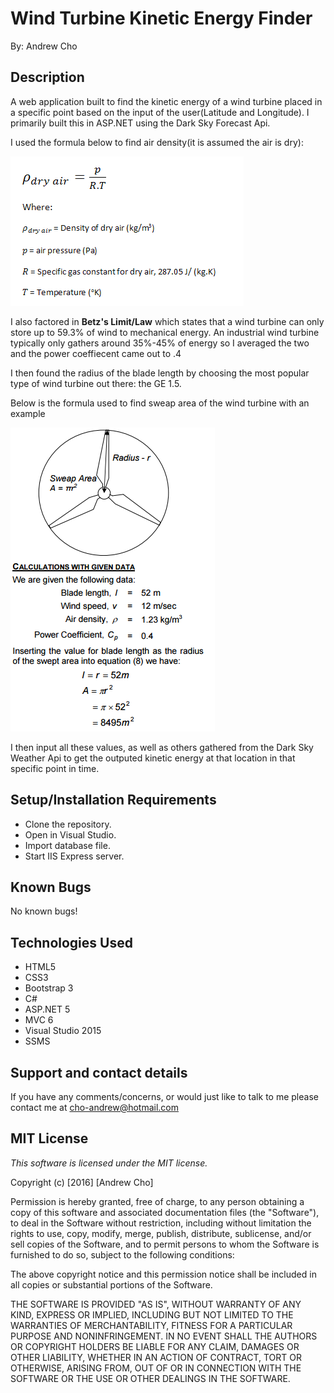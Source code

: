 # Wind Turbine Kinetic Energy Finder

By: Andrew Cho

## Description

<p>A web application built to find the kinetic energy of a wind turbine placed in a specific point based on the input of the user(Latitude and Longitude). I primarily built this in ASP.NET using the Dark Sky Forecast Api. </p>

<p>I used the formula below to find air density(it is assumed the air is dry): </p>
<img src="src/WindTurbine/wwwroot/images/airDensity.png" alt="air density formula">

<p>I also factored in <strong>Betz's Limit/Law</strong> which states that a wind turbine can only store up to 59.3% of wind to mechanical energy. An industrial wind turbine typically only gathers around 35%-45% of energy so I averaged the two and the power coeffiecent came out to .4</p>
<p>I then found the radius of the blade length by choosing the most popular type of wind turbine out there: the GE 1.5.</p>
<p>Below is the formula used to find sweap area of the wind turbine with an example</p>
<img src="src/WindTurbine/wwwroot/images/sweptArea.png" alt="sweap area formula">

<p>I then input all these values, as well as others gathered from the Dark Sky Weather Api to get the outputed kinetic energy at that location in that specific point in time.</p>

## Setup/Installation Requirements
* Clone the repository.
* Open in Visual Studio.
* Import database file.
* Start IIS Express server.

## Known Bugs
No known bugs!

## Technologies Used

* HTML5
* CSS3
* Bootstrap 3
* C#
* ASP.NET 5
* MVC 6
* Visual Studio 2015
* SSMS 

## Support and contact details
If you have any comments/concerns, or would just like to talk to me please contact me at cho-andrew@hotmail.com

## MIT License

*This software is licensed under the MIT license.*

Copyright (c) [2016] [Andrew Cho]

Permission is hereby granted, free of charge, to any person obtaining a copy
of this software and associated documentation files (the "Software"), to deal
in the Software without restriction, including without limitation the rights
to use, copy, modify, merge, publish, distribute, sublicense, and/or sell
copies of the Software, and to permit persons to whom the Software is
furnished to do so, subject to the following conditions:

The above copyright notice and this permission notice shall be included in all
copies or substantial portions of the Software.

THE SOFTWARE IS PROVIDED "AS IS", WITHOUT WARRANTY OF ANY KIND, EXPRESS OR
IMPLIED, INCLUDING BUT NOT LIMITED TO THE WARRANTIES OF MERCHANTABILITY,
FITNESS FOR A PARTICULAR PURPOSE AND NONINFRINGEMENT. IN NO EVENT SHALL THE
AUTHORS OR COPYRIGHT HOLDERS BE LIABLE FOR ANY CLAIM, DAMAGES OR OTHER
LIABILITY, WHETHER IN AN ACTION OF CONTRACT, TORT OR OTHERWISE, ARISING FROM,
OUT OF OR IN CONNECTION WITH THE SOFTWARE OR THE USE OR OTHER DEALINGS IN THE
SOFTWARE.
